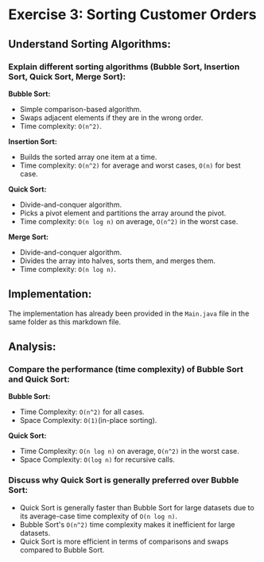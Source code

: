 # Exercise 3: Sorting Customer Orders

## Understand Sorting Algorithms:
### Explain different sorting algorithms (Bubble Sort, Insertion Sort, Quick Sort, Merge Sort):

**Bubble Sort:**  
- Simple comparison-based algorithm.
- Swaps adjacent elements if they are in the wrong order.
- Time complexity: `O(n^2)`.

**Insertion Sort:**  
- Builds the sorted array one item at a time.
- Time complexity: `O(n^2)` for average and worst cases, `O(n)` for best case.

**Quick Sort:**  
- Divide-and-conquer algorithm.
- Picks a pivot element and partitions the array around the pivot.
- Time complexity: `O(n log n)` on average, `O(n^2)` in the worst case.

**Merge Sort:**  
- Divide-and-conquer algorithm.
- Divides the array into halves, sorts them, and merges them.
- Time complexity: `O(n log n)`.

## Implementation:
The implementation has already been provided in the `Main.java` file in the same folder as this markdown file.

## Analysis:
### Compare the performance (time complexity) of Bubble Sort and Quick Sort:
**Bubble Sort:**  
- Time Complexity: `O(n^2)` for all cases.
- Space Complexity: `O(1)`(in-place sorting).

**Quick Sort:**  
- Time Complexity: `O(n log n)` on average, `O(n^2)` in the worst case.
- Space Complexity: `O(log n)` for recursive calls.

### Discuss why Quick Sort is generally preferred over Bubble Sort:
- Quick Sort is generally faster than Bubble Sort for large datasets due to its average-case time complexity of `O(n log n)`.
- Bubble Sort's `O(n^2)` time complexity makes it inefficient for large datasets.
- Quick Sort is more efficient in terms of comparisons and swaps compared to Bubble Sort.
